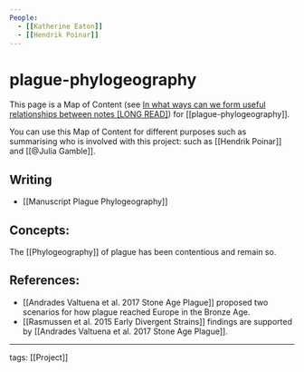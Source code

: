 ```yaml
---
People:
  - [[Katherine Eaton]]
  - [[Hendrik Poinar]]
---
```


# plague-phylogeography

This page is a Map of Content (see [In what ways can we form useful relationships between notes \[LONG READ\]](https://forum.obsidian.md/t/in-what-ways-can-we-form-useful-relationships-between-notes-long-read/702)) for [[plague-phylogeography]].

You can use this Map of Content for different purposes such as summarising who is involved with this project: such as [[Hendrik Poinar]] and [[@Julia Gamble]].

## Writing

- [[Manuscript Plague Phylogeography]]

## Concepts:

The [[Phylogeography]] of plague has been contentious and remain so.

## References:
- [[Andrades Valtuena et al. 2017 Stone Age Plague]] proposed two scenarios for how plague reached Europe in the Bronze Age.
- [[Rasmussen et al. 2015 Early Divergent Strains]] findings are supported by [[Andrades Valtuena et al. 2017 Stone Age Plague]].

---

tags: [[Project]]